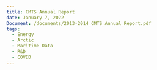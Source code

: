 ```yaml
---
title: CMTS Annual Report
date: January 7, 2022
Document: /documents/2013-2014_CMTS_Annual_Report.pdf
tags:
  - Energy
  - Arctic
  - Maritime Data
  - R&D
  - COVID
---
```

